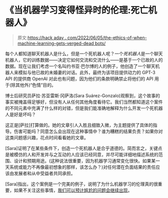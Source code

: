 # 《当机器学习变得怪异时的伦理:死亡机器人》

> 原文:[https://hack aday . com/2022/06/05/the-ethics-of-when-machine-learning-gets-verged-dead bots/](https://hackaday.com/2022/06/05/the-ethics-of-when-machine-learning-gets-weird-deadbots/)

每个人都知道聊天机器人是什么，但是一个死机器人呢？一个*死机器人*是一个聊天机器人，它的训练数据——决定它如何交流和交流什么——是基于一个已故的人的数据。现在让我们考虑一个名叫约书亚·巴尔博的人的例子，他创造了一个聊天机器人来模拟与他已故的未婚妻的对话。此外，最终为该项目提供动力的 GPT-3 API 的提供商 OpenAI 对此也有问题，因为他们的条款明确禁止将他们的 API 用于(除其他外)“色情”目的。

博士后研究员萨拉·苏亚雷斯·冈萨洛(Sara Suárez-Gonzalo)观察到，这个故事的事实被掩盖得足够好，但没有人从任何其他角度看待它。我们当然都知道这个案件的不同元素中充满了什么样的对错，但是我们能准确地解释为什么开发一个死机器人是好是坏吗？

这正是[萨拉]打算做的。她的文章引人入胜且细致入微，为主题提供了具体的指导。伤害可能吗？同意怎么会出现在这种事情中？谁为糟糕的结果负责？如果你对这类问题感兴趣，花点时间看看她的文章。

[Sara]证明了在某些条件下，创造一个死机器人是合乎道德的。简而言之，关键点是被模仿的人和开发并与之互动的人应该已经同意，并尽可能详细地描述系统的范围、设计和预期用途。(这种说法很重要，因为机器学习通常变化很快。如果某一天系统或能力不再像最初想象的那样，该怎么办？)对任何潜在负面结果的责任应该由发展者和从中受益者共同承担。

[Sara]指出，这个案例是一个完美的例子，说明了为什么机器学习的伦理真的很重要，如果不关注这些事情，[我们可以预计尴尬的问题会继续出现](https://hackaday.com/2020/09/26/twitter-its-not-the-algorithms-fault-its-much-worse/)。